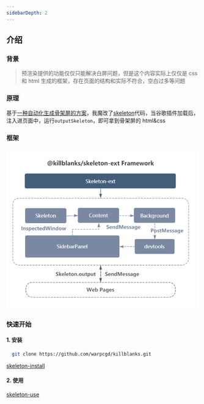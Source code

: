 ```yaml
---
sidebarDepth: 2
---
```


## 介绍

### 背景

> 预渲染提供的功能仅仅只能解决白屏问题，但是这个内容实际上仅仅是 css 和 html 生成的框架，存在页面的结构和实际不符合，空白过多等问题

### 原理

基于[一种自动化生成骨架屏的方案](https://github.com/Jocs/jocs.github.io/issues/22)，我魔改了[skeleton](https://github.com/ElemeFE/page-skeleton-webpack-plugin/tree/master/src/script)代码，当谷歌插件加载后，注入进页面中，运行`outputSkeleton`，即可拿到骨架屏的 html&css

### 框架

![@killblanks_skeleleton_ext_framework](./imgs/@killblanks_skeleleton_ext_framework.png)

### 快速开始

#### 1. 安装

```sh
  git clone https://github.com/warpcgd/killblanks.git
```

[skeleton-install](https://o-static.ihago.net/skeleton/4e19720a16e0f8b3057ea76958f1d542/anzhuangskeletonext.mp4)

#### 2. 使用


[skeleton-use](https://o-static.ihago.net/skeleton/d1349a7ee99d255649b38616f26de70f/shiyongskeletonext.mp4)
